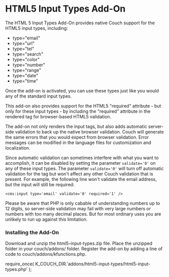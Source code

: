 # HTML5 Input Types Add-On #

The HTML 5 Input Types Add-On provides native Couch support for the HTML5 input types, including:

- type="email"
- type="url"
- type="tel"
- type="search"
- type="color"
- type="number"
- type="range"
- type="date"
- type="time"

Once the add-on is activated, you can use these types just like you would any of the standard input types.

This add-on also provides support for the HTML5 "required" attribute - but only for these input types - by including the "required" attribute in the rendered tag for browser-based HTML5 validation. 

The add-on not only renders the input tags, but also adds automatic server-side validation to back up the native browser validation. Couch will generate the same errors that you would expect from browser validation. Error messages can be modified in the language files for customization and localization.

Since automatic validation can sometimes interfere with what you want to accomplish, it can be disabled by setting the parameter `validate='0'` on any of these input types. The parameter `validate='0'` will turn off automatic validation for the tag but won't affect any other Couch validation that is present. For example, the following line won't validate the email address, but the input will still be required:

	<cms:input type='email' validate='0' required='1' />

Please be aware that PHP is only cabable of understanding numbers up to 12 digits, so server-side validation may fail with very large numbers or numbers with too many decimal places. But for most ordinary uses you are unlikely to run up against this limitation.


### Installing the Add-On ###
Download and unzip the html5-input-types.zip file. Place the unzipped folder in your couch/addons/ folder. Register the add-on by adding a line of code to couch/addons/kfunctions.php. 

require_once( K_COUCH_DIR.'addons/html5-input-types/html5-input-types.php' );

